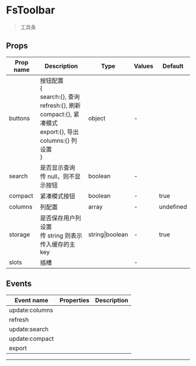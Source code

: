 # FsToolbar

> 工具条

## Props

| Prop name | Description                                                                                                                    | Type            | Values | Default   |
| --------- | ------------------------------------------------------------------------------------------------------------------------------ | --------------- | ------ | --------- |
| buttons   | 按钮配置<br>{<br> search:{}, 查询<br> refresh:{}, 刷新<br> compact:{}, 紧凑模式<br> export:{}, 导出<br> columns:{} 列设置<br>} | object          | -      |           |
| search    | 是否显示查询<br>传 null，则不显示按钮                                                                                          | boolean         | -      |           |
| compact   | 紧凑模式按钮                                                                                                                   | boolean         | -      | true      |
| columns   | 列配置                                                                                                                         | array           | -      | undefined |
| storage   | 是否保存用户列设置<br>传 string 则表示传入缓存的主 key                                                                         | string\|boolean | -      | true      |
| slots     | 插槽                                                                                                                           |                 | -      |           |

## Events

| Event name     | Properties | Description |
| -------------- | ---------- | ----------- |
| update:columns |            |
| refresh        |            |
| update:search  |            |
| update:compact |            |
| export         |            |

---
